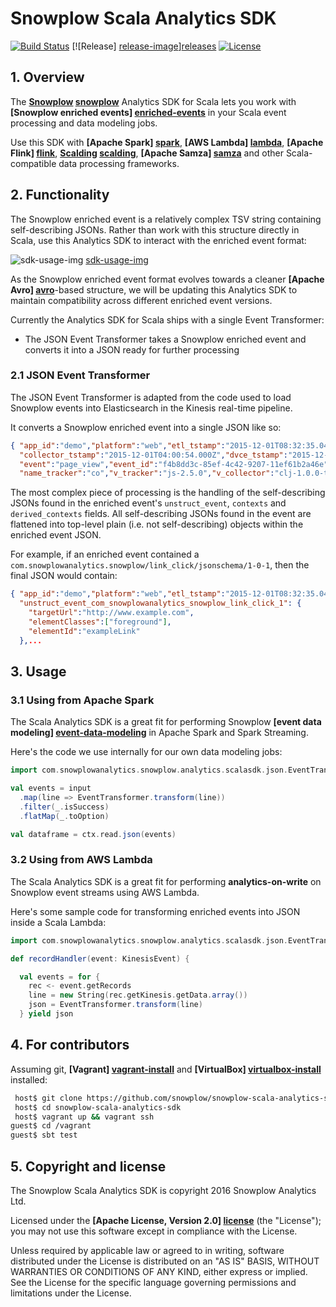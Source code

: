 # Snowplow Scala Analytics SDK

[![Build Status][travis-image]][travis]
[![Release] [release-image]][releases] 
[![License][license-image]][license]

## 1. Overview

The **[Snowplow] [snowplow]** Analytics SDK for Scala lets you work with **[Snowplow enriched events] [enriched-events]** in your Scala event processing and data modeling jobs.

Use this SDK with **[Apache Spark] [spark]**, **[AWS Lambda] [lambda]**, **[Apache Flink] [flink]**, **[Scalding] [scalding]**, **[Apache Samza] [samza]** and other Scala-compatible data processing frameworks.

## 2. Functionality

The Snowplow enriched event is a relatively complex TSV string containing self-describing JSONs. Rather than work with this structure directly in Scala, use this Analytics SDK to interact with the enriched event format:

![sdk-usage-img] [sdk-usage-img]

As the Snowplow enriched event format evolves towards a cleaner **[Apache Avro] [avro]**-based structure, we will be updating this Analytics SDK to maintain compatibility across different enriched event versions.

Currently the Analytics SDK for Scala ships with a single Event Transformer:

* The JSON Event Transformer takes a Snowplow enriched event and converts it into a JSON ready for further processing

### 2.1 JSON Event Transformer

The JSON Event Transformer is adapted from the code used to load Snowplow events into Elasticsearch in the Kinesis real-time pipeline.

It converts a Snowplow enriched event into a single JSON like so:

```json
{ "app_id":"demo","platform":"web","etl_tstamp":"2015-12-01T08:32:35.048Z",
  "collector_tstamp":"2015-12-01T04:00:54.000Z","dvce_tstamp":"2015-12-01T03:57:08.986Z",
  "event":"page_view","event_id":"f4b8dd3c-85ef-4c42-9207-11ef61b2a46e","txn_id":null,
  "name_tracker":"co","v_tracker":"js-2.5.0","v_collector":"clj-1.0.0-tom-0.2.0",...
```

The most complex piece of processing is the handling of the self-describing JSONs found in the enriched event's `unstruct_event`, `contexts` and `derived_contexts` fields. All self-describing JSONs found in the event are flattened into top-level plain (i.e. not self-describing) objects within the enriched event JSON.

For example, if an enriched event contained a `com.snowplowanalytics.snowplow/link_click/jsonschema/1-0-1`, then the final JSON would contain:

```json
{ "app_id":"demo","platform":"web","etl_tstamp":"2015-12-01T08:32:35.048Z",
  "unstruct_event_com_snowplowanalytics_snowplow_link_click_1": {
    "targetUrl":"http://www.example.com",
    "elementClasses":["foreground"],
    "elementId":"exampleLink"
  },...
```

## 3. Usage

### 3.1 Using from Apache Spark

The Scala Analytics SDK is a great fit for performing Snowplow **[event data modeling] [event-data-modeling]** in Apache Spark and Spark Streaming.

Here's the code we use internally for our own data modeling jobs:

```scala
import com.snowplowanalytics.snowplow.analytics.scalasdk.json.EventTransformer

val events = input
  .map(line => EventTransformer.transform(line))
  .filter(_.isSuccess)
  .flatMap(_.toOption)

val dataframe = ctx.read.json(events)
```

### 3.2 Using from AWS Lambda

The Scala Analytics SDK is a great fit for performing **analytics-on-write** on Snowplow event streams using AWS Lambda.

Here's some sample code for transforming enriched events into JSON inside a Scala Lambda:

```scala
import com.snowplowanalytics.snowplow.analytics.scalasdk.json.EventTransformer

def recordHandler(event: KinesisEvent) {

  val events = for {
    rec <- event.getRecords
    line = new String(rec.getKinesis.getData.array())
    json = EventTransformer.transform(line)
  } yield json
```

## 4. For contributors

Assuming git, **[Vagrant] [vagrant-install]** and **[VirtualBox] [virtualbox-install]** installed:

```bash
 host$ git clone https://github.com/snowplow/snowplow-scala-analytics-sdk.git
 host$ cd snowplow-scala-analytics-sdk
 host$ vagrant up && vagrant ssh
guest$ cd /vagrant
guest$ sbt test
```

## 5. Copyright and license

The Snowplow Scala Analytics SDK is copyright 2016 Snowplow Analytics Ltd.

Licensed under the **[Apache License, Version 2.0] [license]** (the "License");
you may not use this software except in compliance with the License.

Unless required by applicable law or agreed to in writing, software
distributed under the License is distributed on an "AS IS" BASIS,
WITHOUT WARRANTIES OR CONDITIONS OF ANY KIND, either express or implied.
See the License for the specific language governing permissions and
limitations under the License.

[travis-image]: https://travis-ci.org/snowplow/snowplow-scala-analytics-sdk.png?branch=master
[travis]: http://travis-ci.org/snowplow/snowplow-scala-analytics-sdk

[license-image]: http://img.shields.io/badge/license-Apache--2-blue.svg?style=flat
[license]: http://www.apache.org/licenses/LICENSE-2.0

[release-image]: http://img.shields.io/badge/release-0.1.1-blue.svg?style=flat
[releases]: https://github.com/snowplow/snowplow-scala-analytics-sdk/releases

[sdk-usage-img]: https://raw.githubusercontent.com/snowplow/snowplow-scala-analytics-sdk/master/sdk-usage.png

[snowplow]: http://snowplowanalytics.com
[enriched-events]: https://github.com/snowplow/snowplow/wiki/canonical-event-model
[event-data-modeling]: http://snowplowanalytics.com/blog/2016/03/16/introduction-to-event-data-modeling/

[spark]: http://spark.apache.org/
[lambda]: https://aws.amazon.com/lambda/
[flink]: https://flink.apache.org/
[scalding]: https://github.com/twitter/scalding
[samza]: http://samza.apache.org/
[avro]: https://avro.apache.org/

[vagrant-install]: http://docs.vagrantup.com/v2/installation/index.html
[virtualbox-install]: https://www.virtualbox.org/wiki/Downloads
